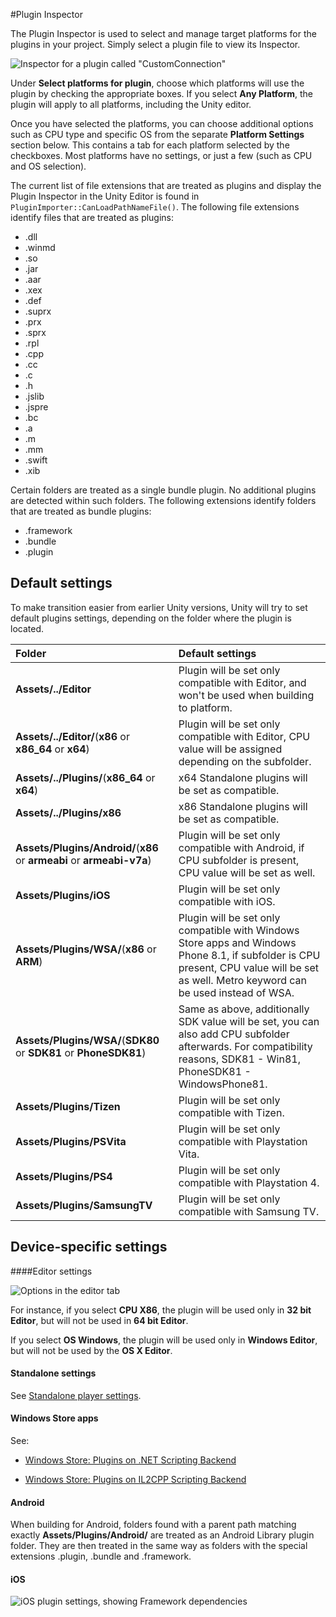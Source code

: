 #Plugin Inspector

The Plugin Inspector is used to select and manage target platforms for the plugins in your project. Simply select a plugin file to view its Inspector.

![Inspector for a plugin called "CustomConnection"](../uploads/Main/PluginInspector.png)

Under __Select platforms for plugin__, choose which platforms will use the plugin by checking the appropriate boxes. If you select __Any Platform__, the plugin will apply to all platforms, including the Unity editor. 

Once you have selected the platforms, you can choose additional options such as CPU type and specific OS from the separate __Platform Settings__ section below. This contains a tab for each platform selected by the checkboxes. Most platforms have no settings, or just a few (such as CPU and OS selection).

The current list of file extensions that are treated as plugins and display the Plugin Inspector in the Unity Editor is found in `PluginImporter::CanLoadPathNameFile()`. The following file extensions identify files that are treated as plugins:

* .dll
* .winmd
* .so 
* .jar
* .aar
* .xex
* .def
* .suprx
* .prx
* .sprx
* .rpl
* .cpp
* .cc 
* .c
* .h
* .jslib
* .jspre
* .bc 
* .a
* .m
* .mm 
* .swift
* .xib

Certain folders are treated as a single bundle plugin. No additional plugins are detected within such folders. The following extensions identify folders that are treated as bundle plugins: 

* .framework
* .bundle
* .plugin


## Default settings
To make transition easier from earlier Unity versions, Unity will try to set default plugins settings, depending on the folder where the plugin is located.


| **Folder** | **Default settings** |
|:---|:---|
|**Assets/\../Editor**| Plugin will be set only compatible with Editor, and won't be used when building to platform.|
|**Assets/\../Editor/**(**x86** or **x86_64** or **x64**)| Plugin will be set only compatible with Editor, CPU value will be assigned depending on the subfolder.|
|**Assets/\../Plugins/**(**x86_64** or **x64**)| x64 Standalone plugins will be set as compatible.|
|**Assets/\../Plugins/x86**| x86 Standalone plugins will be set as compatible.|
|**Assets/Plugins/Android/**(**x86** or **armeabi** or **armeabi-v7a**)| Plugin will be set only compatible with Android, if CPU subfolder is present, CPU value will be set as well.|
|**Assets/Plugins/iOS**| Plugin will be set only compatible with iOS.|
|**Assets/Plugins/WSA/**(**x86** or **ARM**) | Plugin will be set only compatible with Windows Store apps and Windows Phone 8.1, if subfolder is CPU present, CPU value will be set as well. Metro keyword can be used instead of WSA.|
|**Assets/Plugins/WSA/**(**SDK80** or **SDK81** or **PhoneSDK81**)| Same as above, additionally SDK value will be set, you can also add CPU subfolder afterwards. For compatibility reasons, SDK81 - Win81, PhoneSDK81 - WindowsPhone81.|
|**Assets/Plugins/Tizen**| Plugin will be set only compatible with Tizen.|
|**Assets/Plugins/PSVita**| Plugin will be set only compatible with Playstation Vita.|
|**Assets/Plugins/PS4**| Plugin will be set only compatible with Playstation 4.|
|**Assets/Plugins/SamsungTV**| Plugin will be set only compatible with Samsung TV.|

## Device-specific settings

####Editor settings

![Options in the editor tab](../uploads/Main/PluginInspectorEditorTab.png)

For instance, if you select **CPU X86**, the plugin will be used only in **32 bit Editor**, but will not be used in **64 bit Editor**.

If you select **OS Windows**, the plugin will be used only in **Windows Editor**, but will not be used by the **OS X Editor**.

#### Standalone settings
See [Standalone player settings](class-PlayerSettingsStandalone).

#### Windows Store apps
See:

* [Windows Store: Plugins on .NET Scripting Backend](windowsstore-plugins.html "Plugins")

* [Windows Store: Plugins on IL2CPP Scripting Backend](windowsstore-plugins-il2cpp.html "Plugins")

#### Android
When building for Android, folders found with a parent path matching exactly __Assets/Plugins/Android/__ are treated as an Android Library plugin folder. They are then treated in the same way as folders with the special extensions .plugin, .bundle and .framework.

#### iOS

![iOS plugin settings, showing Framework dependencies](../uploads/Main/PluginiOSExample.png)


